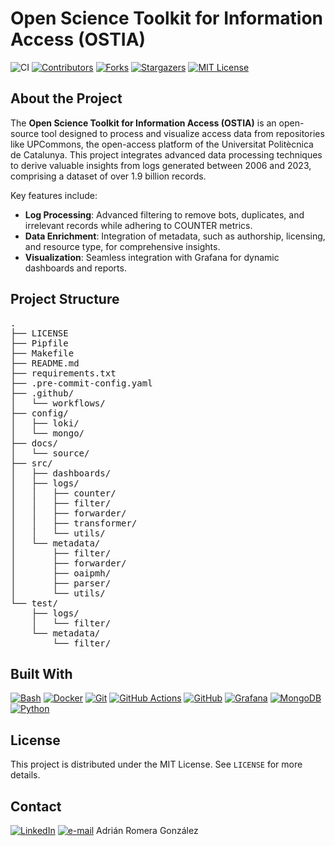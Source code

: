 # Open Science Toolkit for Information Access (OSTIA)

![CI](https://github.com/adrianrome/OSTIA/actions/workflows/main.yaml/badge.svg)
[![Contributors][contributors-shield]][contributors-url]
[![Forks][forks-shield]][forks-url]
[![Stargazers][stars-shield]][stars-url]
[![MIT License][license-shield]][license-url]

## About the Project

The **Open Science Toolkit for Information Access (OSTIA)** is an open-source tool designed to process and visualize access data from repositories like UPCommons, the open-access platform of the Universitat Politècnica de Catalunya. This project integrates advanced data processing techniques to derive valuable insights from logs generated between 2006 and 2023, comprising a dataset of over 1.9 billion records.

Key features include:
- **Log Processing**: Advanced filtering to remove bots, duplicates, and irrelevant records while adhering to COUNTER metrics.
- **Data Enrichment**: Integration of metadata, such as authorship, licensing, and resource type, for comprehensive insights.
- **Visualization**: Seamless integration with Grafana for dynamic dashboards and reports.

## Project Structure

<pre>
.
├── LICENSE
├── Pipfile
├── Makefile
├── README.md
├── requirements.txt
├── .pre-commit-config.yaml
├── .github/
│   └── workflows/
├── config/
│   ├── loki/
│   └── mongo/
├── docs/
│   └── source/
├── src/
│   ├── dashboards/
│   ├── logs/
│   │   ├── counter/
│   │   ├── filter/
│   │   ├── forwarder/
│   │   ├── transformer/
│   │   └── utils/
│   └── metadata/
│       ├── filter/
│       ├── forwarder/
│       ├── oaipmh/
│       ├── parser/
│       └── utils/
└── test/
    ├── logs/
    │   └── filter/
    └── metadata/
        └── filter/
</pre>

## Built With

[![Bash][bash]][bash-url]
[![Docker][docker]][docker-url]
[![Git][git]][git-url]
[![GitHub Actions][github-actions]][github-actions-url]
[![GitHub][github]][github-url]
[![Grafana][grafana]][grafana-url]
[![MongoDB][mongodb]][mongodb-url]
[![Python][python]][python-url]

## License

This project is distributed under the MIT License. See `LICENSE` for more details.

## Contact

[![LinkedIn][linkedin-shield]][linkedin-url]
[![e-mail][email-shield]][email-url]
Adrián Romera González

[bash]: https://img.shields.io/badge/GNU%20Bash-4EAA25?logo=gnubash&logoColor=fff&style=for-the-badge
[bash-url]: https://www.linuxfoundation.org/
[contributors-shield]: https://img.shields.io/github/contributors/adrianrome/OSTIA.svg?style=flat
[contributors-url]: https://github.com/adrianrome/OSTIA/graphs/contributors
[docker]: https://img.shields.io/badge/Docker-2496ED?logo=docker&logoColor=fff&style=for-the-badge
[docker-url]: https://www.docker.com/
[email-shield]:https://img.shields.io/badge/contact-email-blue
[email-url]: mailto:aromerag@outlook.com
[forks-shield]: https://img.shields.io/github/forks/adrianrome/OSTIA.svg?style=flat
[forks-url]: https://github.com/adrianrome/OSTIA/network/members
[git]: https://img.shields.io/badge/Git-F05032?logo=git&logoColor=fff&style=for-the-badge
[github]: https://img.shields.io/badge/GitHub-181717?logo=github&logoColor=fff&style=for-the-badge
[github-actions]: https://img.shields.io/badge/GitHub%20Actions-2088FF?logo=githubactions&logoColor=fff&style=for-the-badge
[github-actions-url]: https://github.com/features/actions
[github-url]: https://github.com/
[git-url]: https://git-scm.com/
[grafana]: https://img.shields.io/badge/Grafana-F46800?logo=grafana&logoColor=fff&style=for-the-badge
[grafana-url]: https://grafana.com/
[license-shield]: https://img.shields.io/github/license/adrianrome/OSTIA.svg?style=flat
[license-url]: https://github.com/adrianrome/OSTIA/blob/master/LICENSE
[linkedin-shield]: https://img.shields.io/badge/-LinkedIn-black.svg?style=flat&logo=linkedin&colorB=555
[linkedin-url]: https://www.linkedin.com/in/aromerag/
[mongodb]: https://img.shields.io/badge/MongoDB-47A248?logo=mongodb&logoColor=fff&style=for-the-badge
[mongodb-url]: https://www.mongodb.com/
[python]: https://img.shields.io/badge/Python-3776AB?logo=python&logoColor=fff&style=for-the-badge
[python-url]: https://www.python.org/
[stars-shield]: https://img.shields.io/github/stars/adrianrome/OSTIA.svg?style=flat
[stars-url]: https://github.com/adrianrome/OSTIA/stargazers
